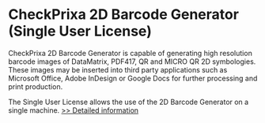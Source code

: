 # CheckPrixa 2D Barcode Generator (Single User License)
CheckPrixa 2D Barcode Generator is capable of generating high resolution barcode images of DataMatrix, PDF417, QR and MICRO QR 2D symbologies. These images may be inserted into third party applications such as Microsoft Office, Adobe InDesign or Google Docs for further processing and print production.

The Single User License allows the use of the 2D Barcode Generator on a single machine.
[>> Detailed information](https://secure.shareit.com/shareit/product.html?productid=300443172&affiliateid=200057808)